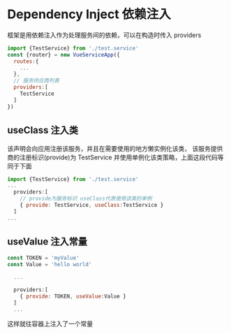 # Dependency Inject 依赖注入

框架是用依赖注入作为处理服务间的依赖，可以在构造时传入 providers

```js
import {TestService} from './test.service'
const {router} = new VueServiceApp({
  routes:{
    ...
  },
  // 服务供应商列表
  providers:[
    TestService
  ]
})

```
## useClass 注入类
该声明会向应用注册该服务，并且在需要使用的地方懒实例化该类，
该服务提供商的注册标识(provide)为 TestService 并使用单例化该类策略，上面这段代码等同于下面

```js
import {TestService} from './test.service'
...
  providers:[
    // provide为服务标识 useClass代表使用该类的单例
    { provide: TestService, useClass:TestService }
  ]
...
```


## useValue 注入常量
```js
const TOKEN = 'myValue'
const Value = 'hello world'

  ...

  providers:[
    { provide: TOKEN, useValue:Value }
  ]
  ...

```
这样就往容器上注入了一个常量


